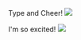 
Type and Cheer!
<img src="https://cloud.githubusercontent.com/assets/19977/9177005/8e9971fc-3f43-11e5-9c06-ada39da5301c.gif" />

I'm so excited!
<img src="https://camo.githubusercontent.com/1b5109ef58b00b6cea419657da61572ba84ac4b5/687474703a2f2f6d656469612e67697068792e636f6d2f6d656469612f54426d38534b736950717543512f67697068792e676966" />
